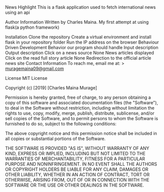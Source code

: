News Highlight
This is a flask application used to fetch international news using an api

Author Information
Written by Charles Maina. My first attempt at using flask(a python framework)

Installation
Clone the repository
Create a virtual environment and install flask in your repository folder
Run the IP address on the browser
Behaviour Driven Development
Behavior our program should handle	Input description	Output description
Click on a news source	None	News articles displayed
Click on the read full story article	None	Redirection to the official article news site
Contact Information
To reach me, email me at: > muragemaina09@gmail.com

License
MIT License

Copyright (c) [2019] [Charles Maina Murage]

Permission is hereby granted, free of charge, to any person obtaining a copy of this software and associated documentation files (the "Software"), to deal in the Software without restriction, including without limitation the rights to use, copy, modify, merge, publish, distribute, sublicense, and/or sell copies of the Software, and to permit persons to whom the Software is furnished to do so, subject to the following conditions:

The above copyright notice and this permission notice shall be included in all copies or substantial portions of the Software.

THE SOFTWARE IS PROVIDED "AS IS", WITHOUT WARRANTY OF ANY KIND, EXPRESS OR IMPLIED, INCLUDING BUT NOT LIMITED TO THE WARRANTIES OF MERCHANTABILITY, FITNESS FOR A PARTICULAR PURPOSE AND NONINFRINGEMENT. IN NO EVENT SHALL THE AUTHORS OR COPYRIGHT HOLDERS BE LIABLE FOR ANY CLAIM, DAMAGES OR OTHER LIABILITY, WHETHER IN AN ACTION OF CONTRACT, TORT OR OTHERWISE, ARISING FROM, OUT OF OR IN CONNECTION WITH THE SOFTWARE OR THE USE OR OTHER DEALINGS IN THE SOFTWARE.
